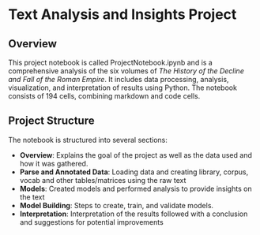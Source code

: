 # Text Analysis and Insights Project

## Overview
This project notebook is called ProjectNotebook.ipynb and is a comprehensive analysis of the six volumes of _The History of the Decline and Fall of the Roman Empire_. It includes data processing, analysis, visualization, and interpretation of results using Python. The notebook consists of 194 cells, combining markdown and code cells.

## Project Structure
The notebook is structured into several sections:

- **Overview**: Explains the goal of the project as well as the data used and how it was gathered.
- **Parse and Annotated Data**: Loading data and creating library, corpus, vocab and other tables/matrices using the raw text
- **Models**: Created models and performed analysis to provide insights on the text
- **Model Building**: Steps to create, train, and validate models.
- **Interpretation**: Interpretation of the results followed with a conclusion and suggestions for potential improvements
